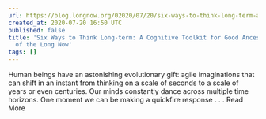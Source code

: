```yaml
---
url: https://blog.longnow.org/02020/07/20/six-ways-to-think-long-term-a-cognitive-toolkit-for-good-ancestors/
created_at: 2020-07-20 16:50 UTC
published: false
title: 'Six Ways to Think Long-term: A Cognitive Toolkit for Good Ancestors — Blog
  of the Long Now'
tags: []
---
```


Human beings have an astonishing evolutionary gift: agile imaginations that can shift in an instant from thinking on a scale of seconds to a scale of years or even centuries. Our minds constantly dance across multiple time horizons. One moment we can be making a quickfire response . . .   Read More
